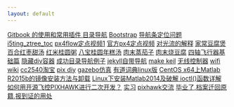 ```yaml
---
layout: default
---
```


<a href="http://zhaoda.net/2015/11/09/gitbook-plugins/">Gitbook 的使用和常用插件
</a>
<a href="http://www.cnblogs.com/xdp-gacl/p/3718879.html">目录导航</a>
<a href="http://www.cnblogs.com/kissdodog/p/3929903.html">Bootstrap</a>
<a href="http://segmentfault.com/q/1010000000594211">导航条定位问题</a>
<a href="http://i5ting.github.io/i5ting_ztree_toc/">i5ting_ztree_toc</a>
<a href="http://v.ku6.com/show/LYEEwPxViToE90AZuYZGGA...html?ptag=vsogou">px4flow定点视频1</a>
<a href="http://diydrones.com/profiles/blogs/adding-optical-flow-to-the-mix">官方px4定点视频</a>
<a href="http://bbs.elecfans.com/jishu_485979_1_1.html">对光流的解释</a>
<a href="http://www.chinacaipu.com/menu/tangbaozhoushipu/115752.html">家常豆腐煲</a>
<a href="http://www.chinacaipu.com/menu/tangbaozhoushipu/114456.html">百合红枣甜汤</a>
<a href="http://www.chinacaipu.com/menu/tangbaozhoushipu/79470.html">红米桂圆粥</a>
<a href="http://www.chinacaipu.com/menu/tangbaozhoushipu/79115.html">八宝桂圆年糕汤</a>
<a href="http://www.chinacaipu.com/menu/rouleishipu/90400.html">肉末蒸茄子</a>
<a href="http://www.chinacaipu.com/menu/rouleishipu/117675.html">肉末烧豆腐</a>
<a href="http://www.guokr.com/post/452422/">四轴飞行器基础篇</a>
<a href="http://www.hsoso.com:8080/2015/html5_0515/54.html">隐藏div容器</a>
<a href="http://www.thomaszhao.cn/">成功目录导航例子</a>
<a href="http://halfelf.org/2015/jekyll-table-contents/">jekyll自带导航</a>
<a href="http://electronics.stackexchange.com/questions/12404/how-can-i-use-a-build-server-with-keil-uvision4-mdk-arm-script-a-build-use-a">make keil</a>
<a href="http://www.open-electronics.org/top-5-wireless-ways-to-communicate-with-your-controller/">无线控制器</a>
<a href="http://www.seeedstudio.com/wiki/WiFi_Serial_Transceiver_Module">wifi wiki</a>
<a href="https://item.taobao.com/item.htm?spm=a230r.1.14.65.A8zlVu&id=38116104998&ns=1&abbucket=15#detail">cc2540淘宝</a>
<a href="http://www.moz8.com/forum.php?mod=viewthread&tid=62578&extra=page%3D2%26filter%3Dtypeid%26typeid%3D92">pix diy</a>
<a href="http://diydrones.com/profiles/blogs/simulate-erle-copter-in-gazebo">gazebo仿真</a>
<a href="http://cidian.youdao.com/index-linux.html">有道词典linux版</a>
<a href="http://www.linuxidc.com/Linux/2015-11/125153.htm">CentOS x64上Matlab R2015b的镜像安装方法与卸载</a>
<a href="http://blog.csdn.net/lanbing510/article/details/41698285">Linux下安装Matlab2014及破解 </a>
<a href="http://blog.csdn.net/shanshanpt/article/details/19897897">ioctl()函数详解 </a>
<a href="http://www.zhihu.com/question/38874663">如何用开源飞控PIXHAWK进行二次开发？</a>
<a href="http://shixi.yjbys.com/shixiriji/123983.html">实习</a>
<a href="http://blog.csdn.net/qq_21842557/article/details/50799636">pixhawk交流</a>
<a href="http://www.yjbys.com/bbs/646787.html">毕业了,档案迁回原籍,报到证的用处</a>